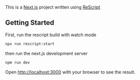 This is a [Next.js](https://nextjs.org/) project written using [ReScript](https://rescript-lang.org/)

## Getting Started

First, run the rescript build with watch mode

```bash
npx run rescript:start
```

then run the next.js development server

```bash
npm run dev
```

Open [http://localhost:3000](http://localhost:3000) with your browser to see the result.
